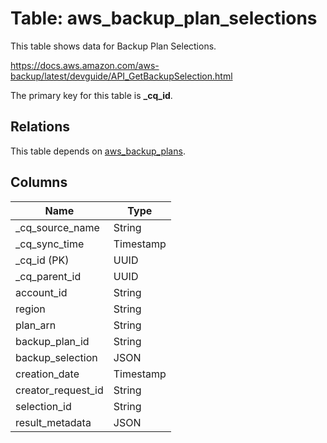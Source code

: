 # Table: aws_backup_plan_selections

This table shows data for Backup Plan Selections.

https://docs.aws.amazon.com/aws-backup/latest/devguide/API_GetBackupSelection.html

The primary key for this table is **_cq_id**.

## Relations

This table depends on [aws_backup_plans](aws_backup_plans).

## Columns

| Name          | Type          |
| ------------- | ------------- |
|_cq_source_name|String|
|_cq_sync_time|Timestamp|
|_cq_id (PK)|UUID|
|_cq_parent_id|UUID|
|account_id|String|
|region|String|
|plan_arn|String|
|backup_plan_id|String|
|backup_selection|JSON|
|creation_date|Timestamp|
|creator_request_id|String|
|selection_id|String|
|result_metadata|JSON|